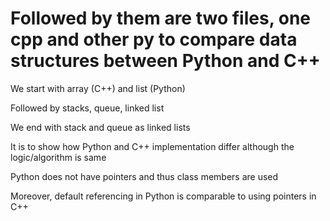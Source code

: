 # Followed by them are two files, one cpp and other py to compare data structures between Python and C++
We start with array (C++) and list (Python)

Followed by stacks, queue, linked list

We end with stack and queue as linked lists

It is to show how Python and C++ implementation differ although the logic/algorithm is same

Python does not have pointers and thus class members are used

Moreover, default referencing in Python is comparable to using pointers in C++
